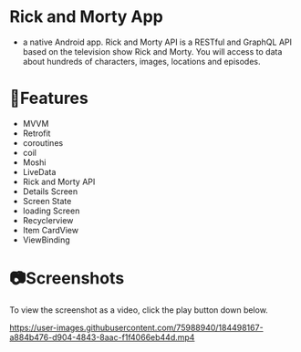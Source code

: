 
# Rick and Morty App
- a native Android app. Rick and Morty API is a RESTful and GraphQL API based on the television show Rick and Morty. You will access to data about hundreds of characters, images, locations and episodes.

# 📲Features

 - MVVM
 - Retrofit
 - coroutines
 - coil
 - Moshi
 - LiveData
 - Rick and Morty API
 - Details Screen
 - Screen State
 - loading Screen
 - Recyclerview
 - Item CardView
 - ViewBinding
 
 # 📷Screenshots
 
 To view the screenshot as a video, click the play button down below.
 
https://user-images.githubusercontent.com/75988940/184498167-a884b476-d904-4843-8aac-f1f4066eb44d.mp4
